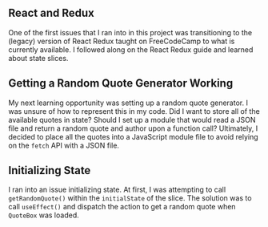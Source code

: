 ## React and Redux

One of the first issues that I ran into in this project was transitioning to the (legacy) version of React Redux taught on FreeCodeCamp to what is currently available. I followed along on the React Redux guide and learned about state slices.

## Getting a Random Quote Generator Working

My next learning opportunity was setting up a random quote generator. I was unsure of how to represent this in my code. Did I want to store all of the available quotes in state? Should I set up a module that would read a JSON file and return a random quote and author upon a function call? Ultimately, I decided to place all the quotes into a JavaScript module file to avoid relying on the `fetch` API with a JSON file.

## Initializing State

I ran into an issue initializing state. At first, I was attempting to call `getRandomQuote()` within the `initialState` of the slice. The solution was to call `useEffect()` and dispatch the action to get a random quote when `QuoteBox` was loaded.